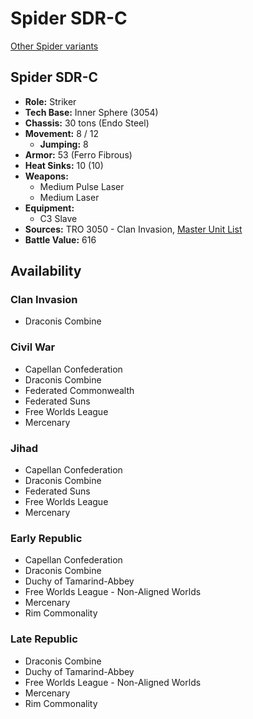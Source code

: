 # Spider SDR-C

[Other Spider variants](../spider.md)

## Spider SDR-C
- **Role:** Striker
- **Tech Base:** Inner Sphere (3054)
- **Chassis:** 30 tons (Endo Steel)
- **Movement:** 8 / 12
  - **Jumping:** 8
- **Armor:** 53 (Ferro Fibrous)
- **Heat Sinks:** 10 (10)
- **Weapons:**
  - Medium Pulse Laser
  - Medium Laser
- **Equipment:**
  - C3 Slave
- **Sources:** TRO 3050 - Clan Invasion, [Master Unit List](http://masterunitlist.info/Unit/Details/3020/spider-sdr-c)
- **Battle Value:** 616

## Availability

### Clan Invasion
- Draconis Combine

### Civil War
- Capellan Confederation
- Draconis Combine
- Federated Commonwealth
- Federated Suns
- Free Worlds League
- Mercenary

### Jihad
- Capellan Confederation
- Draconis Combine
- Federated Suns
- Free Worlds League
- Mercenary

### Early Republic
- Capellan Confederation
- Draconis Combine
- Duchy of Tamarind-Abbey
- Free Worlds League - Non-Aligned Worlds
- Mercenary
- Rim Commonality

### Late Republic
- Draconis Combine
- Duchy of Tamarind-Abbey
- Free Worlds League - Non-Aligned Worlds
- Mercenary
- Rim Commonality

